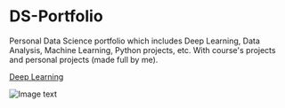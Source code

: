 # DS-Portfolio
Personal Data Science portfolio which includes Deep Learning, Data Analysis, Machine Learning, Python projects, etc.
With course's projects and personal projects (made full by me).

[Deep Learning](https://github.com/chavmoreno/Personal-Portfolio/tree/master/Deep%20Learning)

![Image text](https://machinelearningparatodos.com/wp-content/uploads/2020/01/evolution.png)
